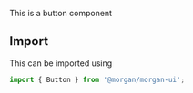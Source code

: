 This is a button component

## Import

This can be imported using

```ts
import { Button } from '@morgan/morgan-ui';
```
